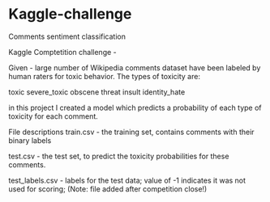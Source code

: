 # Kaggle-challenge
Comments sentiment classification


Kaggle Comptetition challenge - 

Given  - large number of Wikipedia comments dataset have been labeled by human raters for toxic behavior. The types of toxicity are:

toxic
severe_toxic
obscene
threat
insult
identity_hate

in this project I created a model which predicts a probability of each type of toxicity for each comment.

File descriptions
train.csv - the training set, contains comments with their binary labels

test.csv - the test set, to predict the toxicity probabilities for these comments.

test_labels.csv - labels for the test data; value of -1 indicates it was not used for scoring; (Note: file added after competition close!)
